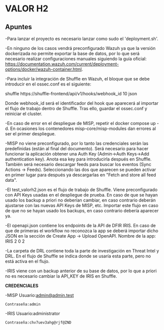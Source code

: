 
# VALOR H2


## Apuntes

-Para lanzar el proyecto es necesario lanzar como sudo el 'deployment.sh'. 

-En ninguno de los casos vendrá preconfigurado Wazuh ya que la versión dockerizada no permite exportar la base de datos, por lo que será necesario
realizar configuraciones manuales siguiendo la guía oficial: https://documentation.wazuh.com/current/deployment-options/docker/wazuh-container.html. 

-Para incluir la integración de Shuffle en Wazuh, el bloque que se debe introducir en el ossec.conf es el siguiente:

  <integration>
    <name>shuffle</name>
    <hook_url>https://shuffle-frontend/api/v1/hooks/webhook_id</hook_url>
    <level>10</level>
    <alert_format>json</alert_format>
  </integration>

Donde webhook_id será el identificador del hook que aparecerá al importar el flujo de trabajo dentro de Shuffle. Tras ello, guardar el ossec.conf y reiniciar el cluster.

-En caso de error en el despliegue de MISP, repetir el docker compose up -d. En ocasiones los contenedores misp-core/misp-modules dan errores al ser el primer despliegue.

-MISP no viene preconfigurado, por lo tanto las credenciales serán las predefinidas (están al final del documento). Será necesario para hacer funcionar la aplicación obtener una Auth Key (Admin->Auth Keys->Add authentication key). Anota esa key para introducirla después en Shuffle.
También será necesario descargar feeds para buscar los eventos (Sync Actions -> Feeds). Seleccionando las dos que aparecen se pueden activar en primer lugar para después ya descargarlas en "Fetch and store all feed data".

-El test_valorh2.json es el flujo de trabajo de Shuffle. Viene preconfigurado con API Keys usadas en el despliegue de prueba. En caso de que se hayan usado los backup a priori no deberían cambiar, en caso contrario deberán ajustarse con las nuevas API Keys de MISP, etc. Importar este flujo en caso de que no se hayan usado los backups, en caso contrario debería aparecer ya.

-El openapi.json contiene los endpoints de la API de DFIR IRIS. En caso de que de primeras el workflow no reconozca la app se deberá importar dicho JSON en la sección de Create App -> Upload OpenAPI. Nombre de la app: IRIS 2 0 2

-La carpeta de DRL contiene toda la parte de investigación en Threat Intel y DRL. En el flujo de Shuffle se indica donde se usaría esta parte, pero no está activa en el flujo.

-IRIS viene con un backup anterior de su base de datos, por lo que a priori no es necesario cambiar la API_KEY de IRIS en Shuffle.

**CREDENCIALES**

-MISP
    Usuario:admin@admin.test

    Contraseña:admin

-IRIS
    Usuario:administrator

    Contraseña:chv7uev3ahg@rjf@ZND

